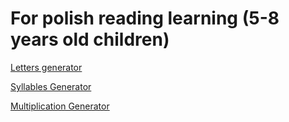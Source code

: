 # For polish reading learning (5-8 years old children)

[Letters generator](https://marcinkonradceglarek.github.io/Doodles/LettersGenerator.html)

[Syllables Generator](https://marcinkonradceglarek.github.io/Doodles/SyllablesGenerator.html)

[Multiplication Generator](https://marcinkonradceglarek.github.io/Doodles/MultiplicationGenerator.html?min=2&max=10)
